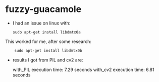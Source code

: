 # fuzzy-guacamole

- I had an issue on linux with:

      sudo apt-get install libdmtx0a

This worked for me, after some research:

        sudo apt-get install libdmtx0b

- results I got from PIL and cv2 are:


    with_PIL execution time: 7.29 seconds
    with_cv2 execution time: 6.81 seconds